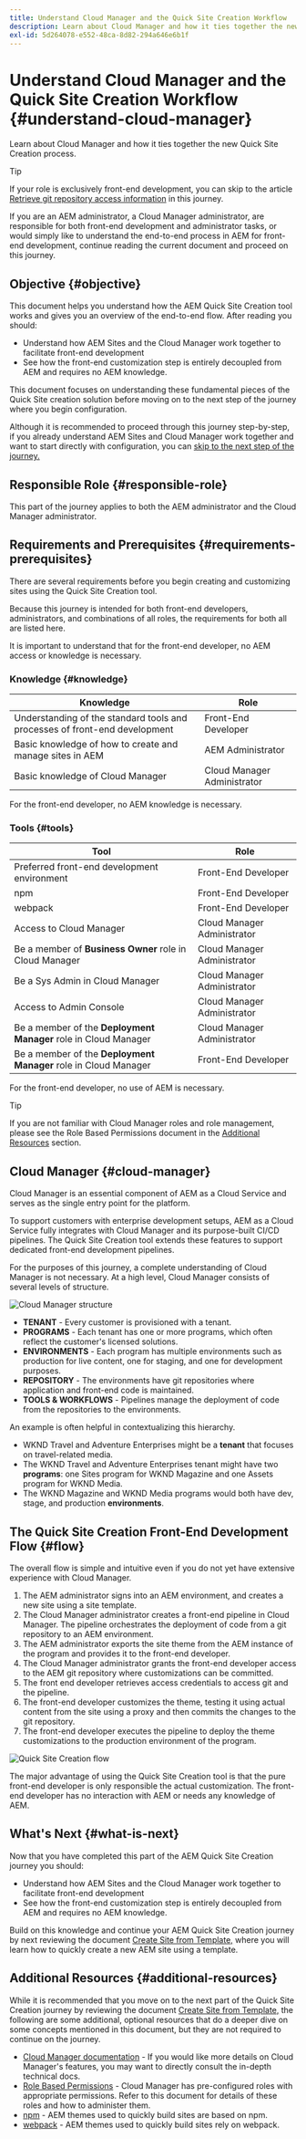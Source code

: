 ```yaml
---
title: Understand Cloud Manager and the Quick Site Creation Workflow
description: Learn about Cloud Manager and how it ties together the new Quick Site Creation process.
exl-id: 5d264078-e552-48ca-8d82-294a646e6b1f
---
```

# Understand Cloud Manager and the Quick Site Creation Workflow {#understand-cloud-manager}

Learn about Cloud Manager and how it ties together the new Quick Site Creation process.

>[!TIP]
>
>If your role is exclusively front-end development, you can skip to the article [Retrieve git repository access information](retrieve-access.md) in this journey.
>
>If you are an AEM administrator, a Cloud Manager administrator, are responsible for both front-end development and administrator tasks, or would simply like to understand the end-to-end process in AEM for front-end development, continue reading the current document and proceed on this journey.

## Objective {#objective}

This document helps you understand how the AEM Quick Site Creation tool works and gives you an overview of the end-to-end flow. After reading you should:

* Understand how AEM Sites and the Cloud Manager work together to facilitate front-end development
* See how the front-end customization step is entirely decoupled from AEM and requires no AEM knowledge.

This document focuses on understanding these fundamental pieces of the Quick Site creation solution before moving on to the next step of the journey where you begin configuration.

Although it is recommended to proceed through this journey step-by-step, if you already understand AEM Sites and Cloud Manager work together and want to start directly with configuration, you can [skip to the next step of the journey.](create-site.md)

## Responsible Role {#responsible-role}

This part of the journey applies to both the AEM administrator and the Cloud Manager administrator.

## Requirements and Prerequisites {#requirements-prerequisites}

There are several requirements before you begin creating and customizing sites using the Quick Site Creation tool.

Because this journey is intended for both front-end developers, administrators, and combinations of all roles, the requirements for both all are listed here.

It is important to understand that for the front-end developer, no AEM access or knowledge is necessary.

### Knowledge {#knowledge}

|Knowledge|Role|
|---|---|
|Understanding of the standard tools and processes of front-end development|Front-End Developer|
|Basic knowledge of how to create and manage sites in AEM|AEM Administrator|
|Basic knowledge of Cloud Manager|Cloud Manager Administrator|

For the front-end developer, no AEM knowledge is necessary.

### Tools {#tools}

|Tool|Role|
|---|---|
|Preferred front-end development environment|Front-End Developer|
|npm|Front-End Developer|
|webpack|Front-End Developer|
|Access to Cloud Manager|Cloud Manager Administrator|
|Be a member of **Business Owner** role in Cloud Manager|Cloud Manager Administrator|
|Be a Sys Admin in Cloud Manager|Cloud Manager Administrator|
|Access to Admin Console|Cloud Manager Administrator|
|Be a member of the **Deployment Manager** role in Cloud Manager|Cloud Manager Administrator|
|Be a member of the **Deployment Manager** role in Cloud Manager|Front-End Developer|

For the front-end developer, no use of AEM is necessary.

>[!TIP]
>
>If you are not familiar with Cloud Manager roles and role management, please see the Role Based Permissions document in the [Additional Resources](#additional-resources) section.

## Cloud Manager {#cloud-manager}

Cloud Manager is an essential component of AEM as a Cloud Service and serves as the single entry point for the platform.

To support customers with enterprise development setups, AEM as a Cloud Service fully integrates with Cloud Manager and its purpose-built CI/CD pipelines. The Quick Site Creation tool extends these features to support dedicated front-end development pipelines.

For the purposes of this journey, a complete understanding of Cloud Manager is not necessary. At a high level, Cloud Manager consists of several levels of structure.

![Cloud Manager structure](assets/cloud-manager-structure.png)

* **TENANT** - Every customer is provisioned with a tenant.
* **PROGRAMS** - Each tenant has one or more programs, which often reflect the customer's licensed solutions.
* **ENVIRONMENTS** - Each program has multiple environments such as production for live content, one for staging, and one for development purposes.
* **REPOSITORY** - The environments have git repositories where application and front-end code is maintained.
* **TOOLS &amp; WORKFLOWS** - Pipelines manage the deployment of code from the repositories to the environments.

An example is often helpful in contextualizing this hierarchy.

* WKND Travel and Adventure Enterprises might be a **tenant** that focuses on travel-related media.
* The WKND Travel and Adventure Enterprises tenant might have two **programs**: one Sites program for WKND Magazine and one Assets program for WKND Media.
* The WKND Magazine and WKND Media programs would both have dev, stage, and production **environments**.

## The Quick Site Creation Front-End Development Flow {#flow}

The overall flow is simple and intuitive even if you do not yet have extensive experience with Cloud Manager.

1. The AEM administrator signs into an AEM environment, and creates a new site using a site template.
1. The Cloud Manager administrator creates a front-end pipeline in Cloud Manager. The pipeline orchestrates the deployment of code from a git repository to an AEM environment.
1. The AEM administrator exports the site theme from the AEM instance of the program and provides it to the front-end developer.
1. The Cloud Manager administrator grants the front-end developer access to the AEM git repository where customizations can be committed.
1. The front end developer retrieves access credentials to access git and the pipeline.
1. The front-end developer customizes the theme, testing it using actual content from the site using a proxy and then commits the changes to the git repository.
1. The front-end developer executes the pipeline to deploy the theme customizations to the production environment of the program.

![Quick Site Creation flow](assets/qsc-flow.png)

The major advantage of using the Quick Site Creation tool is that the pure front-end developer is only responsible the actual customization. The front-end developer has no interaction with AEM or needs any knowledge of AEM.

## What's Next {#what-is-next}

Now that you have completed this part of the AEM Quick Site Creation journey you should:

* Understand how AEM Sites and the Cloud Manager work together to facilitate front-end development
* See how the front-end customization step is entirely decoupled from AEM and requires no AEM knowledge.

Build on this knowledge and continue your AEM Quick Site Creation journey by next reviewing the document [Create Site from Template,](create-site.md) where you will learn how to quickly create a new AEM site using a template.

## Additional Resources {#additional-resources}

While it is recommended that you move on to the next part of the Quick Site Creation journey by reviewing the document [Create Site from Template,](create-site.md) the following are some additional, optional resources that do a deeper dive on some concepts mentioned in this document, but they are not required to continue on the journey.

* [Cloud Manager documentation](https://experienceleague.adobe.com/docs/experience-manager-cloud-service/onboarding/onboarding-concepts/cloud-manager-introduction.html) - If you would like more details on Cloud Manager's features, you may want to directly consult the in-depth technical docs.
* [Role Based Permissions](https://experienceleague.adobe.com/docs/experience-manager-cloud-manager/using/requirements/role-based-permissions.html) - Cloud Manager has pre-configured roles with appropriate permissions. Refer to this document for details of these roles and how to administer them.
* [npm](https://www.npmjs.com) - AEM themes used to quickly build sites are based on npm.
* [webpack](https://webpack.js.org) - AEM themes used to quickly build sites rely on webpack.
